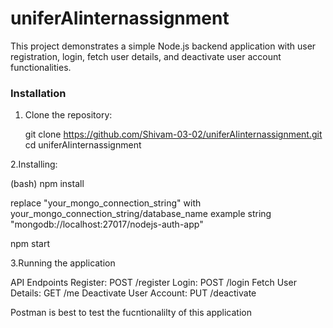 # uniferAIinternassignment

This project demonstrates a simple Node.js backend application with user registration, login, fetch user details, and deactivate user account functionalities.

### Installation

1. Clone the repository:

   git clone https://github.com/Shivam-03-02/uniferAIinternassignment.git
   cd uniferAIinternassignment
   
2.Installing:

(bash)
npm install

replace "your_mongo_connection_string" with your_mongo_connection_string/database_name
example string "mongodb://localhost:27017/nodejs-auth-app"

npm start

3.Running the application

API Endpoints
Register: POST /register
Login: POST /login
Fetch User Details: GET /me
Deactivate User Account: PUT /deactivate

Postman is best to test the fucntionalilty of this application
